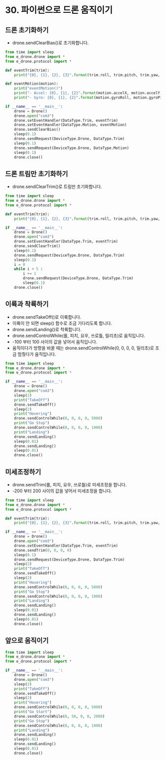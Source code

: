 # 30. 파이썬으로 드론 움직이기
## 드론 초기화하기
* drone.sendClearBias()로 초기화합니다.
```python
from time import sleep
from e_drone.drone import *
from e_drone.protocol import *

def eventTrim(trim):
    print("{0}, {1}, {2}, {3}".format(trim.roll, trim.pitch, trim.yaw, trim.throttle))

def eventMotion(motion):
    print("eventMotion()")
    print("- Accel: {0}, {1}, {2}".format(motion.accelX, motion.accelY, motion.accelZ))
    print("- Gyro: {0}, {1}, {2}".format(motion.gyroRoll, motion.gyroPitch, motion.gyroYaw))  

if __name__ == '__main__':
    drone = Drone()
    drone.open("com3")
    drone.setEventHandler(DataType.Trim, eventTrim)
    drone.setEventHandler(DataType.Motion, eventMotion)
    drone.sendClearBias()
    sleep(0.1)
    drone.sendRequest(DeviceType.Drone, DataType.Trim)
    sleep(0.1)
    drone.sendRequest(DeviceType.Drone, DataType.Motion)
    sleep(0.1)
    drone.close()
```

## 드론 트림만 초기화하기
* drone.sendClearTrim()로 트림만 초기화합니다.
```python
from time import sleep
from e_drone.drone import *
from e_drone.protocol import *

def eventTrim(trim):
    print("{0}, {1}, {2}, {3}".format(trim.roll, trim.pitch, trim.yaw, trim.throttle))

if __name__ == '__main__':
    drone = Drone()
    drone.open("com3")
    drone.setEventHandler(DataType.Trim, eventTrim)
    drone.sendClearTrim()
    sleep(0.1)
    drone.sendRequest(DeviceType.Drone, DataType.Trim)
    sleep(0.1)
    i = 0
    while i < 5 :
        i += 1
        drone.sendRequest(DeviceType.Drone, DataType.Trim)
        sleep(0.1)
    drone.close()
```

## 이륙과 착륙하기
* drone.sendTakeOff()로 이륙합니다.
* 이륙이 안 되면 sleep() 함수로 조금 기다리도록 합니다.
* drone.sendLanding()로 착륙합니다.
* drone.sendControlWhile(롤, 피치, 요우, 쓰로틀, 밀리초)로 움직입니다.
* -100 부터 100 사이의 값을 넣어서 움직입니다.
* 움직이다가 방향을 바꿀 때는 drone.sendControlWhile(0, 0, 0, 0, 밀리초)로 조금 멈췄다가 움직입니다.
```python
from time import sleep
from e_drone.drone import *
from e_drone.protocol import *

if __name__ == '__main__':
    drone = Drone()
    drone.open("com3")
    sleep(2)
    print("TakeOff")
    drone.sendTakeOff()
    sleep(2)
    print("Hovering")
    drone.sendControlWhile(0, 0, 0, 0, 5000)
    print("Go Stop")
    drone.sendControlWhile(0, 0, 0, 0, 1000)
    print("Landing")
    drone.sendLanding()
    sleep(0.01)
    drone.sendLanding()
    sleep(0.01)
    drone.close()
```

## 미세조정하기
* drone.sendTrim(롤, 피치, 요우, 쓰로틀)로 미세조정을 합니다.
* -200 부터 200 사이의 값을 넣어서 미세조정을 합니다.
```python
from time import sleep
from e_drone.drone import *
from e_drone.protocol import *

def eventTrim(trim):
    print("{0}, {1}, {2}, {3}".format(trim.roll, trim.pitch, trim.yaw, trim.throttle))

if __name__ == '__main__':
    drone = Drone()
    drone.open("com3")
    drone.setEventHandler(DataType.Trim, eventTrim)
    drone.sendTrim(0, 0, 0, 0)
    sleep(0.1)
    drone.sendRequest(DeviceType.Drone, DataType.Trim)
    sleep(2)
    print("TakeOff")
    drone.sendTakeOff()
    sleep(2)
    print("Hovering")
    drone.sendControlWhile(0, 0, 0, 0, 5000)
    print("Go Stop")
    drone.sendControlWhile(0, 0, 0, 0, 1000)
    print("Landing")
    drone.sendLanding()
    sleep(0.01)
    drone.sendLanding()
    sleep(0.01)
    drone.close()
```

## 앞으로 움직이기
```python
from time import sleep
from e_drone.drone import *
from e_drone.protocol import *

if __name__ == '__main__':
    drone = Drone()
    drone.open("com3")
    sleep(2)
    print("TakeOff")
    drone.sendTakeOff()
    sleep(2)
    print("Hovering")
    drone.sendControlWhile(0, 0, 0, 0, 5000)
    print("Go Start")
    drone.sendControlWhile(0, 50, 0, 0, 2000)
    print("Go Stop")
    drone.sendControlWhile(0, 0, 0, 0, 1000)
    print("Landing")
    drone.sendLanding()
    sleep(0.01)
    drone.sendLanding()
    sleep(0.01)
    drone.close()
```
